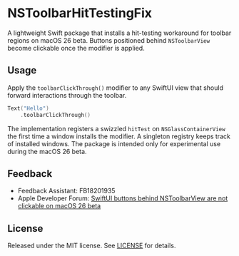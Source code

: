 # NSToolbarHitTestingFix

A lightweight Swift package that installs a hit-testing workaround for toolbar regions on macOS 26 beta. Buttons positioned behind `NSToolbarView` become clickable once the modifier is applied.

## Usage

Apply the `toolbarClickThrough()` modifier to any SwiftUI view that should forward interactions through the toolbar.

```swift
Text("Hello")
    .toolbarClickThrough()
```

The implementation registers a swizzled `hitTest` on `NSGlassContainerView` the first time a window installs the modifier. A singleton registry keeps track of installed windows. The package is intended only for experimental use during the macOS 26 beta.

## Feedback

- Feedback Assistant: FB18201935
- Apple Developer Forum: [SwiftUI buttons behind NSToolbarView are not clickable on macOS 26 beta](https://developer.apple.com/forums/thread/788928)

## License

Released under the MIT license. See [LICENSE](LICENSE) for details.

